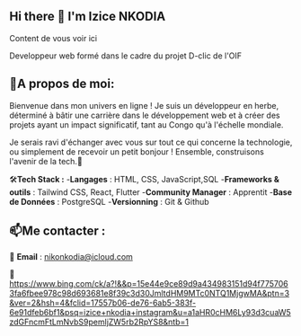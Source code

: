 ## Hi there 👋 I'm **Izice NKODIA**

Content de vous voir ici

Developpeur web formé dans le cadre du projet D-clic de l'OIF

## 🚀A propos de moi:
Bienvenue dans mon univers en ligne ! Je suis un développeur en herbe, déterminé à bâtir une carrière dans le développement web et à créer des projets ayant un impact significatif, tant au Congo qu'à l'échelle mondiale.

Je serais ravi d'échanger avec vous sur tout ce qui concerne la technologie, ou simplement de recevoir un petit bonjour ! Ensemble, construisons l'avenir de la tech.🌟

🛠️**Tech Stack :**
-**Langages** : HTML, CSS, JavaScript,SQL
-**Frameworks & outils** : Tailwind CSS, React, Flutter
-**Community Manager** : Apprentit
-**Base de Données** : PostgreSQL
-**Versionning** : Git & Github

## 📫Me contacter :
📧  **Email** : nikonkodia@icloud.com

💼 https://www.bing.com/ck/a?!&&p=15e44e9ce89d9a434983151d94f7757063fa6fbee978c98d693681e8f39c3d30JmltdHM9MTc0NTQ1MjgwMA&ptn=3&ver=2&hsh=4&fclid=17557b06-de76-6ab5-383f-6e91dfeb6bf1&psq=izice+nkodia+instagram&u=a1aHR0cHM6Ly93d3cuaW5zdGFncmFtLmNvbS9pemljZW5rb2RpYS8&ntb=1
